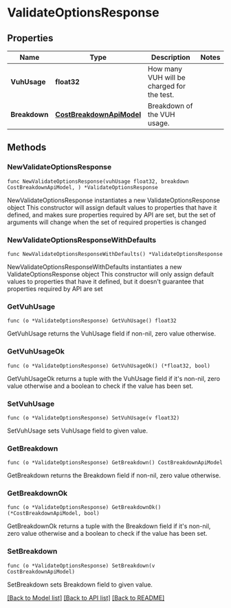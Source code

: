 # ValidateOptionsResponse

## Properties

Name | Type | Description | Notes
------------ | ------------- | ------------- | -------------
**VuhUsage** | **float32** | How many VUH will be charged for the test. | 
**Breakdown** | [**CostBreakdownApiModel**](CostBreakdownApiModel.md) | Breakdown of the VUH usage. | 

## Methods

### NewValidateOptionsResponse

`func NewValidateOptionsResponse(vuhUsage float32, breakdown CostBreakdownApiModel, ) *ValidateOptionsResponse`

NewValidateOptionsResponse instantiates a new ValidateOptionsResponse object
This constructor will assign default values to properties that have it defined,
and makes sure properties required by API are set, but the set of arguments
will change when the set of required properties is changed

### NewValidateOptionsResponseWithDefaults

`func NewValidateOptionsResponseWithDefaults() *ValidateOptionsResponse`

NewValidateOptionsResponseWithDefaults instantiates a new ValidateOptionsResponse object
This constructor will only assign default values to properties that have it defined,
but it doesn't guarantee that properties required by API are set

### GetVuhUsage

`func (o *ValidateOptionsResponse) GetVuhUsage() float32`

GetVuhUsage returns the VuhUsage field if non-nil, zero value otherwise.

### GetVuhUsageOk

`func (o *ValidateOptionsResponse) GetVuhUsageOk() (*float32, bool)`

GetVuhUsageOk returns a tuple with the VuhUsage field if it's non-nil, zero value otherwise
and a boolean to check if the value has been set.

### SetVuhUsage

`func (o *ValidateOptionsResponse) SetVuhUsage(v float32)`

SetVuhUsage sets VuhUsage field to given value.


### GetBreakdown

`func (o *ValidateOptionsResponse) GetBreakdown() CostBreakdownApiModel`

GetBreakdown returns the Breakdown field if non-nil, zero value otherwise.

### GetBreakdownOk

`func (o *ValidateOptionsResponse) GetBreakdownOk() (*CostBreakdownApiModel, bool)`

GetBreakdownOk returns a tuple with the Breakdown field if it's non-nil, zero value otherwise
and a boolean to check if the value has been set.

### SetBreakdown

`func (o *ValidateOptionsResponse) SetBreakdown(v CostBreakdownApiModel)`

SetBreakdown sets Breakdown field to given value.



[[Back to Model list]](../README.md#documentation-for-models) [[Back to API list]](../README.md#documentation-for-api-endpoints) [[Back to README]](../README.md)


